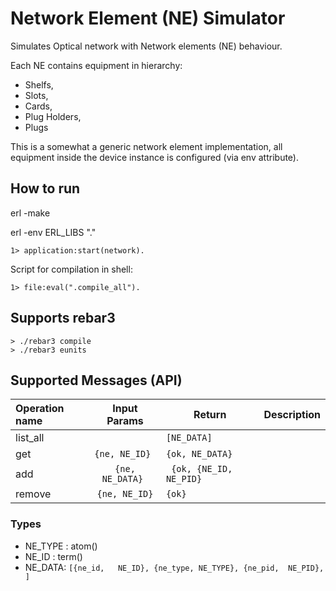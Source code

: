 # Network Element (NE) Simulator

Simulates Optical network with Network elements (NE) behaviour.

Each NE contains equipment in hierarchy:
  - Shelfs, 
  - Slots, 
  - Cards, 
  - Plug Holders, 
  - Plugs

This is a somewhat a generic network element implementation,
all equipment inside the device instance is configured (via env attribute).

## How to run
erl -make

erl -env ERL_LIBS "."

```
1> application:start(network).
```

Script for compilation in shell:

```1> file:eval(".compile_all").```

## Supports rebar3
```
> ./rebar3 compile
> ./rebar3 eunits
```

## Supported Messages (API)

| Operation name  | Input Params  | Return  | Description   |
| :-------------- |:-------------:| ------- | ------------- |
| list_all        |               | ```[NE_DATA]``` |
| get             | ```{ne, NE_ID} ```   |   ```{ok, NE_DATA}```   |
| add             | ```{ne, NE_DATA} ``` |  ``` {ok, {NE_ID, NE_PID}```  |
| remove          | ```{ne, NE_ID}```   |    ``` {ok} ```   |

### Types
  - NE_TYPE : atom()
  - NE_ID : term()
  - NE_DATA: ``` [{ne_id,   NE_ID},
                  {ne_type, NE_TYPE},
                  {ne_pid,  NE_PID},
                 ]
             ```



